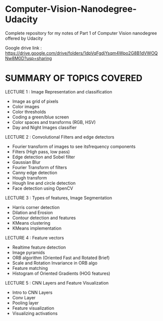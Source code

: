 # Computer-Vision-Nanodegree-Udacity
Complete repository for my notes of Part 1 of Computer Vision nanodegree offered by Udacity

Google drive link : https://drive.google.com/drive/folders/1dpVqFgdjYsqm4Wpo2G8B1dVWOQNw8M0D?usp=sharing

# SUMMARY OF TOPICS COVERED 
LECTURE 1 : Image Representation and classification
  - Image as grid of pixels
  - Color images
  - Color thresholds
  - Coding a green/blue screen
  - Color spaces and transforms (RGB, HSV)
  - Day and Night Images classifier

LECTURE 2 : Convolutional Filters and edge detectors
  - Fourier transform of images to see itsfrequency components
  - Filters (High pass, low pass)
  - Edge detection and Sobel filter
  - Gaussian Blur
  - Fourier Transform of filters
  - Canny edge detection
  - Hough transform
  - Hough line and circle detection
  - Face detection using OpenCV
 
LECTURE 3 : Types of features, Image Segmentation
  - Harris corner detection
  - Dilation and Erosion
  - Contour detection and features
  - KMeans clustering
  - KMeans implementation

LECTURE 4 : Feature vectors
  - Realtime feature detection
  - Image pyramids
  - ORB algorithm (Oriented Fast and Rotated Brief)
  - Scale and Rotation Invariance in ORB algo
  - Feature matching
  - Histogram of Oriented Gradients (HOG features)

LECTURE 5 : CNN Layers and Feature Visualization
  - Intro to CNN Layers
  - Conv Layer
  - Pooling layer
  - Feature visualization
  - Visualizing activations
